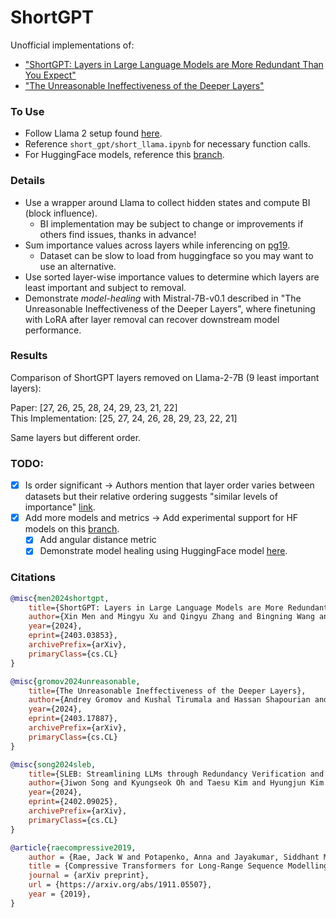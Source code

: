 # ShortGPT
Unofficial implementations of:
- ["ShortGPT: Layers in Large Language Models are More Redundant Than You Expect"](https://arxiv.org/pdf/2403.03853)
- ["The Unreasonable Ineffectiveness of the Deeper Layers"](https://arxiv.org/abs/2403.17887)

### To Use
- Follow Llama 2 setup found [here](https://github.com/facebookresearch/llama).
- Reference `short_gpt/short_llama.ipynb` for necessary function calls.
- For HuggingFace models, reference this [branch](https://github.com/sramshetty/ShortGPT/tree/hf-models).


### Details
- Use a wrapper around Llama to collect hidden states and compute BI (block influence).
  - BI implementation may be subject to change or improvements if others find issues, thanks in advance!
- Sum importance values across layers while inferencing on [pg19](https://huggingface.co/datasets/pg19).
  - Dataset can be slow to load from huggingface so you may want to use an alternative.
- Use sorted layer-wise importance values to determine which layers are least important and subject to removal.
- Demonstrate *model-healing* with Mistral-7B-v0.1 described in "The Unreasonable Ineffectiveness of the Deeper Layers", where finetuning with LoRA after layer removal can recover downstream model performance. 


### Results
Comparison of ShortGPT layers removed on Llama-2-7B (9 least important layers):

Paper: [27, 26, 25, 28, 24, 29, 23, 21, 22] \
This Implementation: [25, 27, 24, 26, 28, 29, 23, 22, 21]

Same layers but different order.

### TODO:
- [x] Is order significant -> Authors mention that layer order varies between datasets but their relative ordering suggests "similar levels of importance" [link](https://huggingface.co/papers/2403.03853#65f028667c916f24c80e93b3).
- [x] Add more models and metrics -> Add experimental support for HF models on this [branch](https://github.com/sramshetty/ShortGPT/tree/hf-models).
  - [x] Add angular distance metric
  - [x] Demonstrate model healing using HuggingFace model [here](https://github.com/sramshetty/ShortGPT/blob/hf-models/short_gpt/short_hf.ipynb).   

### Citations
```bibtex
@misc{men2024shortgpt,
    title={ShortGPT: Layers in Large Language Models are More Redundant Than You Expect}, 
    author={Xin Men and Mingyu Xu and Qingyu Zhang and Bingning Wang and Hongyu Lin and Yaojie Lu and Xianpei Han and Weipeng Chen},
    year={2024},
    eprint={2403.03853},
    archivePrefix={arXiv},
    primaryClass={cs.CL}
}

@misc{gromov2024unreasonable,
    title={The Unreasonable Ineffectiveness of the Deeper Layers}, 
    author={Andrey Gromov and Kushal Tirumala and Hassan Shapourian and Paolo Glorioso and Daniel A. Roberts},
    year={2024},
    eprint={2403.17887},
    archivePrefix={arXiv},
    primaryClass={cs.CL}
}

@misc{song2024sleb,
    title={SLEB: Streamlining LLMs through Redundancy Verification and Elimination of Transformer Blocks}, 
    author={Jiwon Song and Kyungseok Oh and Taesu Kim and Hyungjun Kim and Yulhwa Kim and Jae-Joon Kim},
    year={2024},
    eprint={2402.09025},
    archivePrefix={arXiv},
    primaryClass={cs.CL}
}

@article{raecompressive2019,
    author = {Rae, Jack W and Potapenko, Anna and Jayakumar, Siddhant M and Hillier, Chloe and Lillicrap, Timothy P},
    title = {Compressive Transformers for Long-Range Sequence Modelling},
    journal = {arXiv preprint},
    url = {https://arxiv.org/abs/1911.05507},
    year = {2019},
}
```

